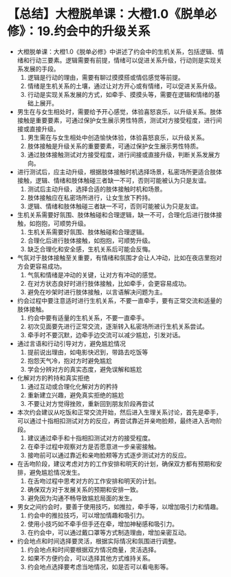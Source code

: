 # 【总结】大橙脱单课：大橙1.0《脱单必修》：19.约会中的升级关系

-   大橙脱单课：大橙1.0《脱单必修》中讲述了约会中的生机关系，包括逻辑、情绪和行动三要素。逻辑需要有前提，情绪可以促进关系升级，行动则是实现关系发展的手段。
    1.  逻辑是行动的理由，需要有聊过摸摸搭或情侣感觉等前提。
    2.  情绪是生机关系的土壤，通过让对方开心或有情绪，可以促进关系升级。
    3.  行动是实现关系发展的方式，如牵手、摸摸头等，需要在逻辑和情绪的基础上展开。
-   男生在与女生相处时，需要给予开心感觉，体验喜怒哀乐，以升级关系。肢体接触是重要要素，可通过保护女生展示男性特质，测试对方接受程度，进行间接或直接升级。
    1.  男生需在与女生相处中创造愉快体验，体验喜怒哀乐，以升级关系。
    2.  肢体接触是升级关系的重要要素，可通过保护女生展示男性特质。
    3.  通过肢体接触测试对方接受程度，进行间接或直接升级，判断关系发展方向。
-   进行测试后，应主动升级，根据肢体接触时机选择场景，私密场所更适合肢体接触，逻辑、情绪和肢体触碰三者缺一不可，否则可能被认为只是友谊。
    1.  测试后主动升级，选择合适的肢体接触时机和场景。
    2.  肢体接触应在私密场所进行，让女生放下矜持。
    3.  逻辑、情绪和肢体触碰三者缺一不可，否则可能被认为只是友谊。
-   生机关系需要好氛围、肢体触碰和合理逻辑，缺一不可，合理化后进行肢体接触，如抱抱，可顺势升级。
    1.  生机关系需要好氛围、肢体触碰和合理逻辑。
    2.  合理化后进行肢体接触，如抱抱，可顺势升级。
    3.  缺乏合理化和安全感，生机关系后可能会反悔。
-   气氛对于肢体接触至关重要，有情绪和氛围才会让人冲动，比如在夜店里抱对方会更容易成功。
    1.  气氛和情绪是冲动的关键，让对方有冲动的感觉。
    2.  在对方状态良好时进行肢体接触，比如牵手，会更容易成功。
    3.  避免在吵架时进行肢体接触，以言语解决问题为主。
-   约会过程中要注意适时进行生机关系，不要一直牵手，要有正常交流和适量的肢体接触。
    1.  约会中要有适量的生机关系，不要一直牵手。
    2.  初次见面要先进行正常交流，逐渐转入私密场所进行生机关系尝试。
    3.  牵手时不要沉默，边牵手边交流可以减少尴尬，引发对话。
-   通过言语和行动引导对方，避免尴尬情况
    1.  提前说出理由，如电影快迟到，带路去吃饭等
    2.  抱怨天气冷，抱对方时避免尴尬
    3.  学会分辨对方的真实态度，避免误解和尴尬
-   化解对方的矜持和真实拒绝
    1.  通过互动或合理化化解对方的矜持
    2.  重新建立兴趣，避免真实拒绝的尴尬
    3.  不要让对方觉得挫败，重新回到朋友阶段再尝试
-   本次约会建议从吃饭和正常交流开始，然后进入生理关系讨论，首先是牵手，可以通过十指相扣测试对方的反应，再尝试靠近并亲吻脸颊，最终进入舌吻阶段。
    1.  建议通过牵手和十指相扣测试对方的接受程度。
    2.  在牵手过程中观察对方是否愿意进一步亲密接触。
    3.  接吻前可以通过靠近和亲吻脸颊等方式逐步测试对方的反应。
-   在舌吻阶段，建议考虑对方的工作安排和明天的计划，确保双方都有预期和安排，避免尴尬情况发生。
    1.  在舌吻过程中思考对方的工作安排和明天的计划。
    2.  确保双方对于发展关系的预期和安排一致。
    3.  避免因为沟通不畅导致尴尬局面的发生。
-   男女之间约会时，要善于使用技巧，如推拉，牵手等，以增加吸引力和情趣。
    1.  约会中的推拉技巧，可以增加情趣和吸引力。
    2.  使用小技巧如不牵手但手还在牵，增加神秘感和吸引力。
    3.  在约会中，可以通过戴口罩等方式制造理由，增加亲密互动。
-   约会地点和时间选择要灵活，根据实际情况和氛围进行调整。
    1.  约会地点和时间要根据双方情况商量，灵活选择。
    2.  如果不方便约会，可以选择其他方式维持关系。
    3.  约会地点选择要考虑当地情况，如是否可以看电影等。
